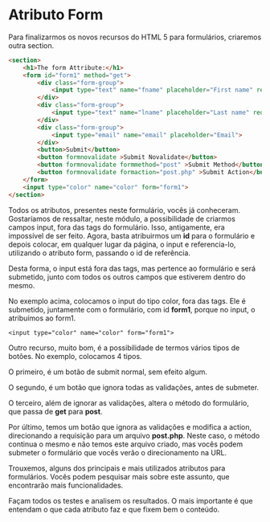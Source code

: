 # Atributo Form

Para finalizarmos os novos recursos do HTML 5 para formulários, criaremos outra section.

```html
<section>
    <h1>The form Attribute:</h1>
    <form id="form1" method="get">
        <div class="form-group">
            <input type="text" name="fname" placeholder="First name" required>
        </div>
        <div class="form-group">
            <input type="text" name="lname" placeholder="Last name" required>
        </div>
        <div class="form-group">
            <input type="email" name="email" placeholder="Email">
        </div>
        <button>Submit</button>
        <button formnovalidate >Submit Novalidate</button>
        <button formnovalidate formmethod="post" >Submit Method</button>
        <button formnovalidate formaction="post.php" >Submit Action</button>
    </form>
    <input type="color" name="color" form="form1">
</section>
```

Todos os atributos, presentes neste formulário, vocês já conheceram. Gostaríamos de ressaltar, neste módulo, a possibilidade de criarmos campos input, fora das tags do formulário. Isso, antigamente, era impossível de ser feito. Agora, basta atribuirmos um **id** para o formulário e depois colocar, em qualquer lugar da página, o input e referencia-lo, utilizando o atributo form, passando o id de referência.

Desta forma, o input está fora das tags, mas pertence ao formulário e será submetido, junto com todos os outros campos que estiverem dentro do mesmo.

No exemplo acima, colocamos o input do tipo color, fora das tags. Ele é submetido, juntamente com o formulário, com id **form1**, porque no input, o atribuímos  ao form1.

`<input type="color" name="color" form="form1">`

Outro recurso, muito bom, é a possibilidade de termos vários tipos de botões. No exemplo, colocamos 4 tipos.

O primeiro, é um botão de submit normal, sem efeito algum.

O segundo, é um botão que ignora todas as validações, antes de submeter.

O terceiro, além de ignorar as validações, altera o método do formulário, que passa de **get** para **post**.

Por último, temos um botão que ignora as validações e modifica a action, direcionando a requisição para um arquivo **post.php**. Neste caso, o método continua o mesmo e não temos este arquivo criado, mas vocês podem submeter o formulário que vocês verão o direcionamento na URL.

Trouxemos, alguns dos principais e mais utilizados atributos para formulários. Vocês podem pesquisar mais sobre este assunto, que encontrarão mais funcionalidades.

Façam todos os testes e analisem os resultados. O mais importante é que entendam o que cada atributo faz e que fixem bem o conteúdo.